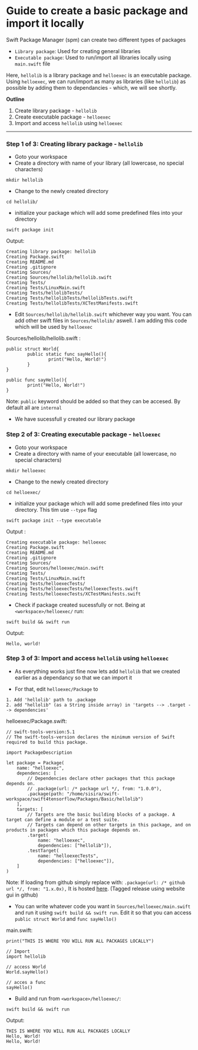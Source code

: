 # Guide to create a basic package and import it locally

Swift Package Manager (spm) can create two different types of packages

- `Library package`: Used for creating general libraries
- `Executable package`: Used to run/import all libraries locally using `main.swift` file

Here, `hellolib` is a library package and `helloexec` is an executable package. Using `helloexec`, we can run/import as many as libraries (like `hellolib`) as possible by adding them to dependancies - which, we will see shortly.

**Outline**

1. Create library package - `hellolib`
2. Create executable package - `helloexec`
3. Import and access `hellolib` using `helloexec`

---------------------------------------------

### Step 1 of 3: Creating library package - `hellolib`

- Goto your workspace
- Create a directory with name of your library (all lowercase, no special characters)
```
mkdir hellolib
```
- Change to the newly created directory
```
cd hellolib/
```
- initialize your package which will add some predefined files into your directory
```
swift package init
```
Output:
```
Creating library package: hellolib
Creating Package.swift
Creating README.md
Creating .gitignore
Creating Sources/
Creating Sources/hellolib/hellolib.swift
Creating Tests/
Creating Tests/LinuxMain.swift
Creating Tests/hellolibTests/
Creating Tests/hellolibTests/hellolibTests.swift
Creating Tests/hellolibTests/XCTestManifests.swift
```
- Edit `Sources/hellolib/hellolib.swift` whichever way you want. You can add other swift files in `Sources/hellolib/` aswell. I am adding this code which will be used by `helloexec`

Sources/hellolib/hellolib.swift :
```
public struct World{
        public static func sayHello(){
                print("Hello, World!")
        }
}

public func sayHello(){
        print("Hello, World!")
}
```
Note: `public` keyword should be added so that they can be accesed. By default all are `internal`

- We have sucessfull y created our library package


### Step 2 of 3: Creating executable package - `helloexec`

- Goto your workspace
- Create a directory with name of your executable (all lowercase, no special characters)
```
mkdir helloexec
```
- Change to the newly created directory
```
cd helloexec/
```
- initialize your package which will add some predefined files into your directory. This tim use `--type` flag
```
swift package init --type executable 
```
Output :
```
Creating executable package: helloexec
Creating Package.swift
Creating README.md
Creating .gitignore
Creating Sources/
Creating Sources/helloexec/main.swift
Creating Tests/
Creating Tests/LinuxMain.swift
Creating Tests/helloexecTests/
Creating Tests/helloexecTests/helloexecTests.swift
Creating Tests/helloexecTests/XCTestManifests.swift
```
- Check if package created sucessfully or not. Being at `<workspace>/helloexec/` run:
```
swift build && swift run
```
Output:
```
Hello, world!
```

### Step 3 of 3: Import and access `hellolib` using `helloexec`

- As everything works just fine now lets add `hellolib` that we created earlier as a dependancy so that we can import it

- For that, edit `helloexec/Package` to
```
1. Add 'hellolib' path to .package
2. add "hellolib" (as a String inside array) in 'targets --> .target --> dependencies'
```

helloexec/Package.swift:
```
// swift-tools-version:5.1
// The swift-tools-version declares the minimum version of Swift required to build this package.

import PackageDescription

let package = Package(
    name: "helloexec",
    dependencies: [
        // Dependencies declare other packages that this package depends on.
        // .package(url: /* package url */, from: "1.0.0"),
        .package(path: "/home/sisira/swift-workspace/swift4tensorflow/Packages/Basic/hellolib")
    ],
    targets: [
        // Targets are the basic building blocks of a package. A target can define a module or a test suite.
        // Targets can depend on other targets in this package, and on products in packages which this package depends on.
        .target(
            name: "helloexec",
            dependencies: ["hellolib"]),
        .testTarget(
            name: "helloexecTests",
            dependencies: ["helloexec"]),
    ]
)
```

Note: If loading from github simply replace with: `.package(url: /* github url */, from: "1.x.0x),` It is hosted [here](https://github.com/rakesh4real/hellolib). (Tagged release using website gui in github)

- You can write whatever code you want in `Sources/helloexec/main.swift` and run it using `swift build && swift run`. Edit it so that you can access `public struct World` and `func sayHello()`

main.swift:
```
print("THIS IS WHERE YOU WILL RUN ALL PACKAGES LOCALLY")

// Import
import hellolib

// access World
World.sayHello()

// acces a func
sayHello()
```
- Build and run from `<workspace>/helloexec/`:
```
swift build && swift run
```

Output:
```
THIS IS WHERE YOU WILL RUN ALL PACKAGES LOCALLY
Hello, World!
Hello, World!
```
